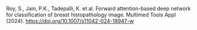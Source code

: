 Roy, S., Jain, P.K., Tadepalli, K. et al. Forward attention-based deep network for classification of breast histopathology image. Multimed Tools Appl (2024). https://doi.org/10.1007/s11042-024-18947-w
